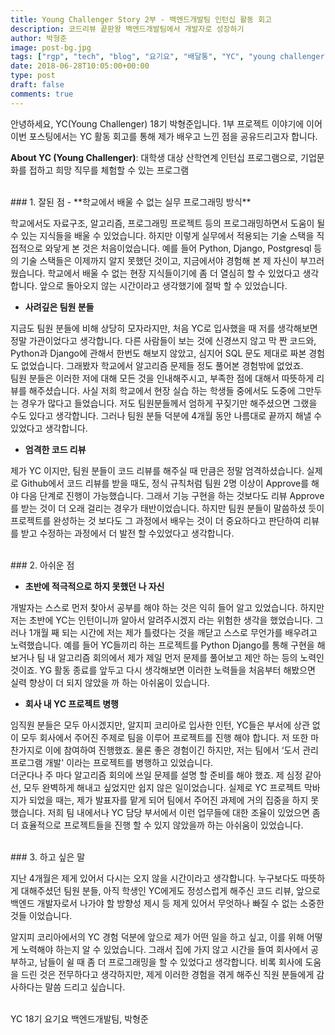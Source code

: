 ```yaml
---
title: Young Challenger Story 2부 - 백엔드개발팀 인턴십 활동 회고
description: 코드리뷰 끝판왕 백엔드개발팀에서 개발자로 성장하기
author: 박형준
image: post-bg.jpg
tags: ["rgp", "tech", "blog", "요기요", "배달통", "YC", "young challenger", "백엔드개발팀", "인턴", "인턴십", "스타트업", "코드리뷰"]
date: 2018-06-28T10:05:00+00:00
type: post
draft: false
comments: true
---
```

안녕하세요, YC(Young Challenger) 18기 박형준입니다. 1부 프로젝트 이야기에 이어 이번 포스팅에서는 YC 활동 회고를 통해 제가 배우고 느낀 점을 공유드리고자 합니다.

**About YC (Young Challenger)**: 대학생 대상 산학연계 인턴십 프로그램으로, 기업문화를 접하고 희망 직무를 체험할 수 있는 프로그램

<br>
### 1. 잘된 점
- **학교에서 배울 수 없는 실무 프로그래밍 방식**

 학교에서도 자료구조, 알고리즘, 프로그래밍 프로젝트 등의 프로그래밍하면서 도움이 될 수 있는 지식들을 배울 수 있었습니다. 하지만 이렇게 실무에서 적용되는 기술 스택을 직접적으로 와닿게 본 것은 처음이었습니다. 예를 들어 Python, Django, Postgresql 등의 기술 스택들은 이제까지 알지 못했던 것이고, 지금에서야 경험해 본 제 자신이 부끄러 웠습니다. 학교에서 배울 수 없는 현장 지식들이기에 좀 더 열심히 할 수 있었다고 생각합니다. 앞으로 돌아오지 않는 시간이라고 생각했기에 절박 할 수 있었습니다.

- **사려깊은 팀원 분들**

 지금도 팀원 분들에 비해 상당히 모자라지만, 처음 YC로 입사했을 때 저를 생각해보면 정말 가관이었다고 생각합니다. 다른 사람들이 보는 것에 신경쓰지 않고 막 짠 코드와, Python과 Django에 관해서 한번도 해보지 않았고, 심지어 SQL 문도 제대로 짜본 경험도 없었습니다. 그래봤자 학교에서 알고리즘 문제들 정도 풀어본 경험밖에 없었죠.
 <br>
 팀원 분들은 이러한 저에 대해 모든 것을 인내해주시고, 부족한 점에 대해서 따뜻하게 리뷰를 해주셨습니다. 사실 저희 학교에서 현장 실습 하는 학생들 중에서도 도중에 그만두는 경우가 많다고 들었습니다. 저도 팀원분들께서 엄하게 꾸짖기만 해주셨으면 그랬을 수도 있다고 생각합니다. 그러나 팀원 분들 덕분에 4개월 동안 나름대로 끝까지 해낼 수 있었다고 생각합니다.

- **엄격한 코드 리뷰**

 제가 YC 이지만, 팀원 분들이 코드 리뷰를 해주실 때 만큼은 정말 엄격하셨습니다. 실제로 Github에서 코드 리뷰를 받을 때도, 정식 규칙처럼 팀원 2명 이상이 Approve를 해야 다음 단계로 진행이 가능했습니다. 그래서 기능 구현을 하는 것보다도 리뷰 Approve를 받는 것이 더 오래 걸리는 경우가 태반이었습니다. 하지만 팀원 분들이 말씀하셨 듯이 프로젝트를 완성하는 것 보다도 그 과정에서 배우는 것이 더 중요하다고 판단하여 리뷰를 받고 수정하는 과정에서 더 발전 할 수있었다고 생각합니다.

<br>
### 2. 아쉬운 점

- **초반에 적극적으로 하지 못했던 나 자신**

 개발자는 스스로 먼저 찾아서 공부를 해야 하는 것은 익히 들어 알고 있었습니다. 하지만 저는 초반에 YC는 인턴이니까 알아서 알려주시겠지 라는 위험한 생각을 했었습니다. 그러나 1개월 째 되는 시간에 저는 제가 틀렸다는 것을 깨닫고 스스로 무언가를 배우려고 노력했습니다. 예를 들어 YC들끼리 하는 프로젝트를 Python Django를 통해 구현을 해보거나 팀 내 알고리즘 회의에서 제가 제일 먼저 문제를 풀어보고 제안 하는 등의 노력인 것이죠. YG 활동 종료를 앞두고 다시 생각해보면 이러한 노력들을 처음부터 해봤으면 실력 향상이 더 되지 않았을 까 하는 아쉬움이 있습니다.

- **회사 내 YC 프로젝트 병행**

 임직원 분들은 모두 아시겠지만, 알지피 코리아로 입사한 인턴, YC들은 부서에 상관 없이 모두 회사에서 주어진 주제로 팀을 이루어 프로젝트를 진행 해야 합니다. 저 또한 마찬가지로 이에 참여하여 진행했죠. 물론 좋은 경험이긴 하지만, 저는 팀에서 ‘도서 관리 프로그램 개발' 이라는 프로젝트를 병행하고 있었습니다.
 <br>
 더군다나 주 마다 알고리즘 회의에 쓰일 문제를 설명 할 준비를 해야 했죠. 제 심정 같아선, 모두 완벽하게 해내고 싶었지만 쉽지 않은 일이었습니다. 실제로 YC 프로젝트 막바지가 되었을 때는, 제가 발표자를 맡게 되어 팀에서 주어진 과제에 거의 집중을 하지 못했습니다. 저희 팀 내에서나 YC 담당 부서에서 이런 업무들에 대한 조율이 있었으면 좀 더 효율적으로 프로젝트들을 진행 할 수 있지 않았을까 하는 아쉬움이 있었습니다.

<br>
### 3. 하고 싶은 말

지난 4개월은 제게 있어서 다시는 오지 않을 시간이라고 생각합니다. 누구보다도 따뜻하게 대해주셨던 팀원 분들,  아직 학생인 YC에게도 정성스럽게 해주신 코드 리뷰, 앞으로 백엔드 개발자로서 나가야 할 방향성 제시 등 제게 있어서 무엇하나 빠질 수 없는 소중한 것들 이었습니다.
<br>

알지피 코리아에서의 YC 경험 덕분에 앞으로 제가 어떤 일을 하고 싶고, 이를 위해 어떻게 노력해야 하는지 알 수 있었습니다. 그래서 집에 가지 않고 시간을 들여 회사에서 공부하고, 남들이 쉴 때 좀 더 프로그래밍을 할 수 있었다고 생각합니다. 비록 회사에 도움을 드린 것은 전무하다고 생각하지만, 제게 이러한 경험을 겪게 해주신 직원 분들에게 감사하다는 말씀 드리고 싶습니다.
<br>

<br>
 YC 18기 요기요 백엔드개발팀, 박형준
